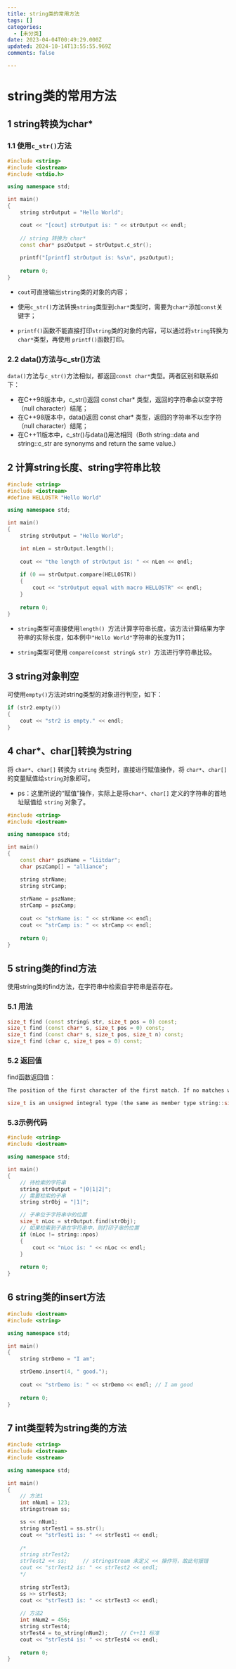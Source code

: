 ```yaml
---
title: string类的常用方法
tags: []
categories:
  - [未分类]
date: 2023-04-04T00:49:29.000Z
updated: 2024-10-14T13:55:55.969Z
comments: false

---
```


<!--more-->
# string类的常用方法

## 1 string转换为char*

### 1.1 使用`c_str()`方法

```c++
#include <string>
#include <iostream>
#include <stdio.h>

using namespace std;

int main()
{
    string strOutput = "Hello World";

    cout << "[cout] strOutput is: " << strOutput << endl;
     
    // string 转换为 char*
    const char* pszOutput = strOutput.c_str();
    
    printf("[printf] strOutput is: %s\n", pszOutput);
     
    return 0;
}
```
+ `cout`可直接输出`string`类的对象的内容；

+ 使用`c_str()`方法转换`string`类型到`char*`类型时，需要为`char*`添加` const `关键字；

+ `printf()`函数不能直接打印`string`类的对象的内容，可以通过将`string`转换为`char*`类型，再使用 `printf()`函数打印。

### 2.2 data()方法与c_str()方法

`data()`方法与`c_str()`方法相似，都返回`const char*`类型。两者区别和联系如下：

+ 在C++98版本中，c_str()返回 const char* 类型，返回的字符串会以空字符（null character）结尾；
+ 在C++98版本中，data()返回 const char* 类型，返回的字符串不以空字符（null character）结尾；
+ 在C++11版本中，c_str()与data()用法相同（Both string::data and string::c_str are synonyms and return the same value.）

## 2 计算string长度、string字符串比较


```c++
#include <string>
#include <iostream>
#define HELLOSTR "Hello World"

using namespace std;

int main()
{
    string strOutput = "Hello World";

    int nLen = strOutput.length();
     
    cout << "the length of strOutput is: " << nLen << endl;
     
    if (0 == strOutput.compare(HELLOSTR))
    {
        cout << "strOutput equal with macro HELLOSTR" << endl;
    }
     
    return 0;
}
```

+ `string`类型可直接使用`length() `方法计算字符串长度，该方法计算结果为字符串的实际长度，如本例中`"Hello World"`字符串的长度为11；

+ `string`类型可使用 `compare(const string& str) `方法进行字符串比较。

## 3 string对象判空

  可使用`empty()`方法对string类型的对象进行判空，如下：

```c++
if (str2.empty())
{
    cout << "str2 is empty." << endl;
}
```
## 4 char*、char[]转换为string
将 `char*`、`char[]` 转换为 `string` 类型时，直接进行赋值操作，将 `char*`、`char[]`的变量赋值给`string`对象即可。

+ ps：这里所说的“赋值”操作，实际上是将`char*`、`char[]` 定义的字符串的首地址赋值给 `string` 对象了。

```c++
#include <string>
#include <iostream>

using namespace std;

int main()
{
    const char* pszName = "liitdar";
    char pszCamp[] = "alliance";

    string strName;
    string strCamp;
     
    strName = pszName;
    strCamp = pszCamp;
     
    cout << "strName is: " << strName << endl;
    cout << "strCamp is: " << strCamp << endl;
     
    return 0;
}
```
## 5 string类的find方法
使用string类的find方法，在字符串中检索自字符串是否存在。

### 5.1 用法

```c++
size_t find (const string& str, size_t pos = 0) const;
size_t find (const char* s, size_t pos = 0) const;
size_t find (const char* s, size_t pos, size_t n) const;
size_t find (char c, size_t pos = 0) const;
```

### 5.2 返回值
find函数返回值：

```c++
The position of the first character of the first match. If no matches were found, the function returns string::npos.

size_t is an unsigned integral type (the same as member type string::size_type).
```

### 5.3示例代码

```c++
#include <string>
#include <iostream>

using namespace std;

int main()
{
    // 待检索的字符串
    string strOutput = "|0|1|2|";
    // 需要检索的子串
    string strObj = "|1|";

    // 子串位于字符串中的位置
    size_t nLoc = strOutput.find(strObj);
    // 如果检索到子串在字符串中，则打印子串的位置
    if (nLoc != string::npos)
    {
        cout << "nLoc is: " << nLoc << endl;
    }
     
    return 0;
}
```
## 6 string类的insert方法

```c++
#include <iostream>
#include <string>

using namespace std;

int main()
{
    string strDemo = "I am";

    strDemo.insert(4, " good.");
     
    cout << "strDemo is: " << strDemo << endl; // I am good
     
    return 0;
}
```

## 7 int类型转为string类的方法

```c++
#include <string>
#include <iostream>
#include <sstream>

using namespace std;

int main()
{
    // 方法1
    int nNum1 = 123;
    stringstream ss;

    ss << nNum1;
    string strTest1 = ss.str();
    cout << "strTest1 is: " << strTest1 << endl;
     
    /*
    string strTest2;
    strTest2 << ss;     // stringstream 未定义 << 操作符，故此句报错
    cout << "strTest2 is: " << strTest2 << endl;
    */
     
    string strTest3;
    ss >> strTest3;
    cout << "strTest3 is: " << strTest3 << endl;
     
    // 方法2
    int nNum2 = 456;
    string strTest4;
    strTest4 = to_string(nNum2);    // C++11 标准
    cout << "strTest4 is: " << strTest4 << endl;
     
    return 0;
}
```